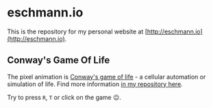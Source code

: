 # eschmann.io
This is the repository for my personal website at [http://eschmann.io](http://eschmann.io).

## Conway's Game Of Life
The pixel animation is [Conway's game of life](https://en.wikipedia.org/wiki/Conway%27s_Game_of_Life) - a cellular automation or simulation of life. Find more information [in my repository here](https://github.com/eschmar/game-of-life).

Try to press ``R``, ``T`` or click on the game :wink:.